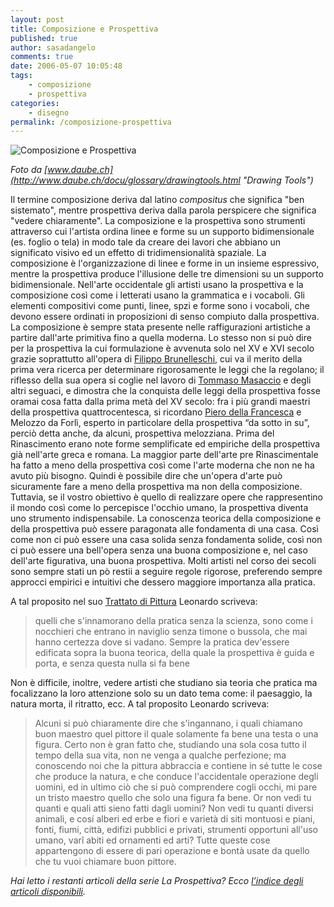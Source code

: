 ```yaml
---
layout: post
title: Composizione e Prospettiva
published: true
author: sasadangelo
comments: true
date: 2006-05-07 10:05:48
tags:
    - composizione
    - prospettiva
categories:
    - disegno
permalink: /composizione-prospettiva
---
```


![Composizione e Prospettiva](https://www.disegnoepittura.it/wp-content/uploads/composizione-prospettiva.gif "Composizione e Prospettiva")

_Foto da [www.daube.ch](http://www.daube.ch/docu/glossary/drawingtools.html "Drawing Tools")_

Il termine composizione deriva dal latino _compositus_ che significa "ben sistemato", mentre prospettiva deriva dalla parola perspicere che significa "vedere chiaramente". La composizione e la prospettiva sono strumenti attraverso cui l'artista ordina linee e forme su un supporto bidimensionale (es. foglio o tela) in modo tale da creare dei lavori che abbiano un significato visivo ed un effetto di tridimensionalità spaziale. La composizione è l'organizzazione di linee e forme in un insieme espressivo, mentre la prospettiva produce l'illusione delle tre dimensioni su un supporto bidimensionale. Nell'arte occidentale gli artisti usano la prospettiva e la composizione così come i letterati usano la grammatica e i vocaboli. Gli elementi compositivi come punti, linee, spzi e forme sono i vocaboli, che devono essere ordinati in proposizioni di senso compiuto dalla prospettiva. La composizione è sempre stata presente nelle raffigurazioni artistiche a partire dall'arte primitiva fino a quella moderna. Lo stesso non si può dire per la prospettiva la cui formulazione è avvenuta solo nel XV e XVI secolo grazie soprattutto all'opera di [Filippo Brunelleschi](https://it.wikipedia.org/wiki/Brunelleschi "Filippo Brunelleschi"), cui va il merito della prima vera ricerca per determinare rigorosamente le leggi che la regolano; il riflesso della sua opera si coglie nel lavoro di [Tommaso Masaccio](https://it.wikipedia.org/wiki/Masaccio "Tommaso Masaccio") e degli altri seguaci, e dimostra che la conquista delle leggi della prospettiva fosse oramai cosa fatta dalla prima metà del XV secolo: fra i più grandi maestri della prospettiva quattrocentesca, si ricordano [Piero della Francesca](https://it.wikipedia.org/wiki/Piero_della_Francesca "Piero della Francesca") e Melozzo da Forlì, esperto in particolare della prospettiva “da sotto in su”, perciò detta anche, da alcuni, prospettiva melozziana. Prima del Rinascimento erano note forme semplificate ed empiriche della prospettiva già nell'arte greca e romana. La maggior parte dell'arte pre Rinascimentale ha fatto a meno della prospettiva così come l'arte moderna che non ne ha avuto più bisogno. Quindi è possibile dire che un'opera d'arte può sicuramente fare a meno della prospettiva ma non della composizione. Tuttavia, se il vostro obiettivo è quello di realizzare opere che rappresentino il mondo così come lo percepisce l'occhio umano, la prospettiva diventa uno strumento indispensabile. La conoscenza teorica della composizione e della prospettiva può essere paragonata alle fondamenta di una casa. Così come non ci può essere una casa solida senza fondamenta solide, così non ci può essere una bell'opera senza una buona composizione e, nel caso dell'arte figurativa, una buona prospettiva. Molti artisti nel corso dei secoli sono sempre stati un pò restii a seguire regole rigorose, preferendo sempre approcci empirici e intuitivi che dessero maggiore importanza alla pratica.

A tal proposito nel suo [Trattato di Pittura](http://www.letturelibere.net/download.php?id=401 "Trattato della Pittura") Leonardo scriveva:

> quelli che s'innamorano della pratica senza la scienza, sono come i nocchieri che entrano in naviglio senza timone o bussola, che mai hanno certezza dove si vadano. Sempre la pratica dev'essere edificata sopra la buona teorica, della quale la prospettiva è guida e porta, e senza questa nulla si fa bene

Non è difficile, inoltre, vedere artisti che studiano sia teoria che pratica ma focalizzano la loro attenzione solo su un dato tema come: il paesaggio, la natura morta, il ritratto, ecc. A tal proposito Leonardo scriveva:

> Alcuni si può chiaramente dire che s'ingannano, i quali chiamano buon maestro quel pittore il quale solamente fa bene una testa o una figura. Certo non è gran fatto che, studiando una sola cosa tutto il tempo della sua vita, non ne venga a qualche perfezione; ma conoscendo noi che la pittura abbraccia e contiene in sé tutte le cose che produce la natura, e che conduce l'accidentale operazione degli uomini, ed in ultimo ciò che si può comprendere cogli occhi, mi pare un tristo maestro quello che solo una figura fa bene. Or non vedi tu quanti e quali atti sieno fatti dagli uomini? Non vedi tu quanti diversi animali, e cosí alberi ed erbe e fiori e varietà di siti montuosi e piani, fonti, fiumi, città, edifizi pubblici e privati, strumenti opportuni all'uso umano, varî abiti ed ornamenti ed arti? Tutte queste cose appartengono di essere di pari operazione e bontà usate da quello che tu vuoi chiamare buon pittore.

_Hai letto i restanti articoli della serie La Prospettiva? Ecco [l’indice degli articoli disponibili](https://www.disegnoepittura.it/prospettiva/ "La Prospettiva")._
